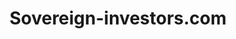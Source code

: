 ---
title: 'Sovereign-investors.com'
description: 'Lorem ipsum dolor sit amet'
pubDate: '21 jan 2024'
heroImage: '/project/sovereign-investors.jpeg'
isPost: false
type: "Freelance"
---